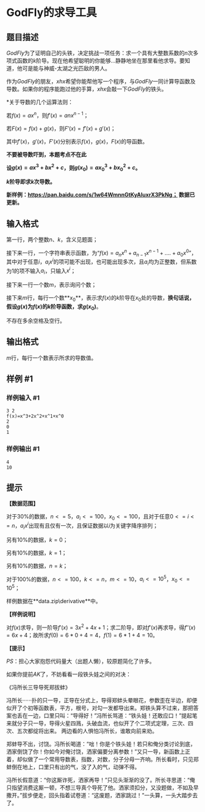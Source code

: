 # GodFly的求导工具

## 题目描述

$GodFly$为了证明自己的头铁，决定挑战一项任务：求一个具有大整数系数的$n$次多项式函数的$k$阶导。现在他希望聪明的你能够…静静地坐在那里看他求导。要知道，他可是能与神威-太湖之光匹敌的男人。

作为$GodFly$的朋友，$xhx$希望你能帮他写一个程序，与$GodFly$一同计算导函数及导数。如果你的程序能跑过他的手算，$xhx$会敲一下$GodFly$的铁头。

*关于导数的几个运算法则：

若$f(x)=ax^n$，则$f'(x)=anx^{n-1}$；

若$F(x)=f(x)+g(x)$，则$F'(x)=f'(x)+g'(x)$；

其中$f'(x)$，$g'(x)$，$F'(x)$分别表示$f(x)$，$g(x)$，$F(x)$的导函数。

**不要被导数吓到，本题考点不在此**

**设$g(x)=ax^3+bx^2+c$，则$g(x_0)=ax_0^3+bx_0^2+c$。**

**$k$阶导即求$k$次导数。**

**新样例：https://pan.baidu.com/s/1w64WmnnGtKyAluxrX3PkNg； 数据已更新。**

## 输入格式

第一行，两个整数$n$、$k$，含义见题面；

接下来一行，一个字符串表示函数，为“$f(x)=a_{n}x^n+a_{n-1}x^{n-1}+....+a_0x^0$”，其中对于任意$i$，$a_ix^i$的项可能不出现，也可能出现多次，且$a_i$均为正整数，但系数为$1$的项不输入$a_i$，只输入$x^i$；

接下来一行一个数$m$，表示询问个数；

接下来$m$行，每行一个数**$x_0$**，表示求$f(x)$的$k$阶导在$x_0$处的导数，**换句话说，假设$g(x)$为$f(x)$的$k$阶导函数，求$g(x_0)$**。

不存在多余空格及空行。

## 输出格式

$m$行，每行一个数表示所求的导数值。

## 样例 #1

### 样例输入 #1
```
3 2
f(x)=x^3+2x^2+x^1+x^0
2
0
1
```

### 样例输出 #1

```
4
10
```

## 提示

**【数据范围】**

对于$30$%的数据，$n<=5$，$a_i<=100$，$x_0<=100$，且对于任意$0<=i<=n$，$a_ix^i$出现有且仅有一次，且保证数据以$i$为关键字降序排列；

另有$10$%的数据，$k=0$；

另有$10$%的数据，$k=1$；

另有$10$%的数据，$n=k$；

对于$100$%的数据，$n<=100$，$k<=n$，$m<=10$，$a_i<=10^5$，$x_0<=10^5$；

样例数据在**data.zip\derivative\**中。

**【样例说明】**

对$f(x)$求导，则一阶导$f'(x)=3x^2+4x+1$；求二阶导，即对$f'(x)$再求导，得$f''(x)=6x+4$；故所求$f(0)=6*0+4=4$，$f(1)=6*1+4=10$。

**【提示】**

$PS$：担心大家抱怨代码量大（出题人懒），较原题简化了许多。

如果你提前$AK$了，不妨看看一段铁头娃之间的对决：

《冯所长三导导死郑拔蚌》

冯所长······扑的只一导，正导在分式上，导得郑蚌头晕眼花，参数歪在半边，却便似开了个初等函数表，平方，根号，对勾一发都导出来。郑铁头算不过来，那把答案也丢在一边，口里只叫：“导得好！”冯所长骂道：“铁头娃！还敢应口！”提起笔来就分子只一导，导得火星四溅，头破血流，也似开了个二项式定理，三次、四次、五次都绽将出来。
两边看的人惧怕冯所长，谁敢向前来劝。

郑蚌导不出，讨饶。冯所长喝道：“咄！你是个铁头娃！若只和俺分类讨论到底，洒家倒饶了你！你如今对俺讨饶，洒家偏要分离参数！”又只一导，新函数上正着，却似做了一个常用导数表，指数，对数，分子分母一齐响。所长看时，只见郑蚌倒在地上，口里只有出的气，没了入的气，动弹不得。

冯所长假意道：“你这厮诈死，洒家再导！”只见头渐渐的没了。所长寻思道：“俺只指望消费这厮一顿，不想三导真个导死了他。洒家须扣分，又没题做，不如及早撒开。”拔步便走，回头指着试卷道：“这废题，洒家跳过！”一头算，一头大踏步去了。

